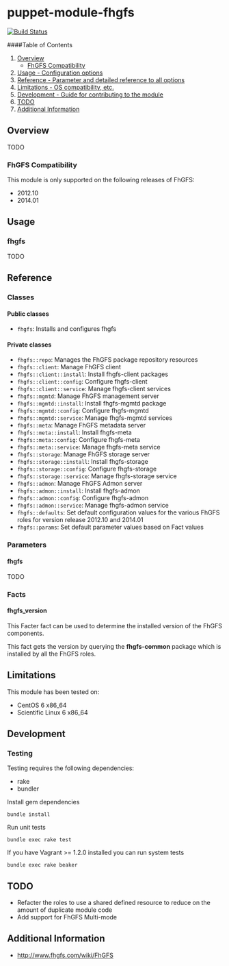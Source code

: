 # puppet-module-fhgfs

[![Build Status](https://travis-ci.org/treydock/puppet-module-fhgfs.png)](https://travis-ci.org/treydock/puppet-module-fhgfs)

####Table of Contents

1. [Overview](#overview)
    * [FhGFS Compatibility](#fhgfs-compatibility)
2. [Usage - Configuration options](#usage)
3. [Reference - Parameter and detailed reference to all options](#reference)
4. [Limitations - OS compatibility, etc.](#limitations)
5. [Development - Guide for contributing to the module](#development)
6. [TODO](#todo)
7. [Additional Information](#additional-information)

## Overview

TODO

### FhGFS Compatibility

This module is only supported on the following releases of FhGFS:

* 2012.10
* 2014.01

## Usage

### fhgfs

TODO

## Reference

### Classes

#### Public classes

* `fhgfs`: Installs and configures fhgfs

#### Private classes

* `fhgfs::repo`: Manages the FhGFS package repository resources
* `fhgfs::client`: Manage FhGFS client
* `fhgfs::client::install`: Install fhgfs-client packages
* `fhgfs::client::config`: Configure fhgfs-client
* `fhgfs::client::service`: Manage fhgfs-client services
* `fhgfs::mgmtd`: Manage FhGFS management server
* `fhgfs::mgmtd::install`: Install fhgfs-mgmtd package
* `fhgfs::mgmtd::config`: Configure fhgfs-mgmtd
* `fhgfs::mgmtd::service`: Manage fhgfs-mgmtd services
* `fhgfs::meta`: Manage FhGFS metadata server
* `fhgfs::meta::install`: Install fhgfs-meta
* `fhgfs::meta::config`: Configure fhgfs-meta
* `fhgfs::meta::service`: Manage fhgfs-meta service
* `fhgfs::storage`: Manage FhGFS storage server
* `fhgfs::storage::install`: Install fhgfs-storage
* `fhgfs::storage::config`: Configure fhgfs-storage
* `fhgfs::storage::service`: Manage fhgfs-storage service
* `fhgfs::admon`: Manage FhGFS Admon server
* `fhgfs::admon::install`: Install fhgfs-admon
* `fhgfs::admon::config`: Configure fhgfs-admon
* `fhgfs::admon::service`: Manage fhgfs-admon service
* `fhgfs::defaults`: Set default configuration values for the various FhGFS roles for version release 2012.10 and 2014.01
* `fhgfs::params`: Set default parameter values based on Fact values


### Parameters

#### fhgfs

TODO

### Facts

#### fhgfs_version

This Facter fact can be used to determine the installed version of the FhGFS components.

This fact gets the version by querying the **fhgfs-common** package which is installed by all
the FhGFS roles.

## Limitations

This module has been tested on:

* CentOS 6 x86_64
* Scientific Linux 6 x86_64

## Development

### Testing

Testing requires the following dependencies:

* rake
* bundler

Install gem dependencies

    bundle install

Run unit tests

    bundle exec rake test

If you have Vagrant >= 1.2.0 installed you can run system tests

    bundle exec rake beaker

## TODO

* Refacter the roles to use a shared defined resource to reduce on the amount of duplicate module code
* Add support for FhGFS Multi-mode

## Additional Information

* http://www.fhgfs.com/wiki/FhGFS
